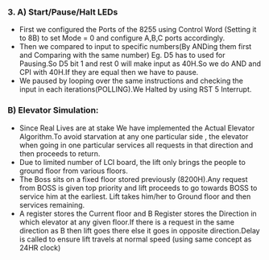 ### 3. A) Start/Pause/Halt LEDs
  * First we configured the Ports of the 8255 using Control Word (Setting it to 8B) to set Mode = 0 and configure A,B,C ports    accordingly.
  * Then we compared to input to specific numbers(By ANDing them first and Comparing with the same number)
   Eg. D5 has to used for Pausing.So D5 bit 1 and rest 0 will make input as 40H.So we do AND and CPI with 40H.If they are 
   equal then we have to pause.
  * We paused by looping over the same instructions and checking the input in each iterations(POLLING).We Halted by using 
   RST 5 Interrupt.

###    B) Elevator Simulation:
  * Since Real Lives are at stake We have implemented the Actual Elevator Algorithm.To avoid starvation at any one particular
  side , the elevator when going in one particular services all requests in that direction and then proceeds to return.
  * Due to limited number of LCI board, the lift only brings the people to ground floor from various floors.
  * The Boss sits on a fixed floor stored previously (8200H).Any request from BOSS is given top priority and lift proceeds to 
  go towards BOSS to service him at the earliest. Lift takes him/her to Ground floor and then services remaining.
  * A register stores the Current floor and B Register stores the Direction in which elevator at any given floor.If there is 
  a request in the same direction as B then lift goes there else it goes in opposite direction.Delay is called to ensure lift 
  travels at normal speed (using same concept as 24HR clock)
